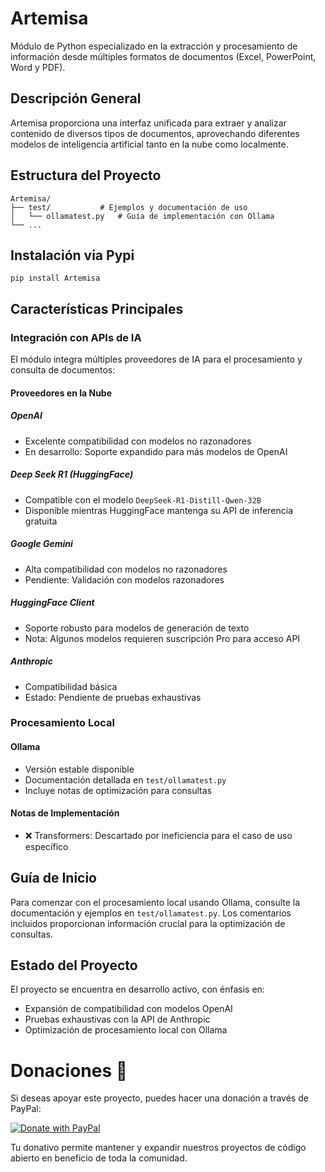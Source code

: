 # Artemisa

Módulo de Python especializado en la extracción y procesamiento de información desde múltiples formatos de documentos (Excel, PowerPoint, Word y PDF).

## Descripción General

Artemisa proporciona una interfaz unificada para extraer y analizar contenido de diversos tipos de documentos, aprovechando diferentes modelos de inteligencia artificial tanto en la nube como localmente.

## Estructura del Proyecto

```
Artemisa/
├── test/           # Ejemplos y documentación de uso
│   └── ollamatest.py   # Guía de implementación con Ollama
└── ...
```

## Instalación via Pypi

```
pip install Artemisa
```

## Características Principales

### Integración con APIs de IA

El módulo integra múltiples proveedores de IA para el procesamiento y consulta de documentos:

#### Proveedores en la Nube

##### OpenAI

- Excelente compatibilidad con modelos no razonadores
- En desarrollo: Soporte expandido para más modelos de OpenAI

##### Deep Seek R1 (HuggingFace)

- Compatible con el modelo `DeepSeek-R1-Distill-Qwen-32B`
- Disponible mientras HuggingFace mantenga su API de inferencia gratuita

##### Google Gemini

- Alta compatibilidad con modelos no razonadores
- Pendiente: Validación con modelos razonadores

##### HuggingFace Client

- Soporte robusto para modelos de generación de texto
- Nota: Algunos modelos requieren suscripción Pro para acceso API

##### Anthropic

- Compatibilidad básica
- Estado: Pendiente de pruebas exhaustivas

### Procesamiento Local

#### Ollama

- Versión estable disponible
- Documentación detallada en `test/ollamatest.py`
- Incluye notas de optimización para consultas

#### Notas de Implementación

- ❌ Transformers: Descartado por ineficiencia para el caso de uso específico

## Guía de Inicio

Para comenzar con el procesamiento local usando Ollama, consulte la documentación y ejemplos en `test/ollamatest.py`. Los comentarios incluidos proporcionan información crucial para la optimización de consultas.

## Estado del Proyecto

El proyecto se encuentra en desarrollo activo, con énfasis en:

- Expansión de compatibilidad con modelos OpenAI
- Pruebas exhaustivas con la API de Anthropic
- Optimización de procesamiento local con Ollama

# Donaciones 💸

Si deseas apoyar este proyecto, puedes hacer una donación a través de PayPal:

[![Donate with PayPal](https://www.paypalobjects.com/en_US/i/btn/btn_donateCC_LG.gif)](https://www.paypal.com/donate?hosted_button_id=KZZ88H2ME98ZG)

Tu donativo permite mantener y expandir nuestros proyectos de código abierto en beneficio de toda la comunidad.